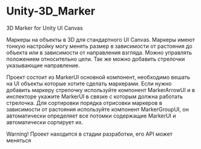 # Unity-3D_Marker
3D Marker for Unity UI Canvas

Маркеры на объекты в 3D для стандартного UI Canvas. Маркеры имеют тонкую настройку могу менять размер в зависимости от растояния до объекта или в зависимости от направления взгляда. Можно управлять положением относительно цели. Так же можно добавить стрелочки указывающие направление. 

Проект состоит из MarkerUI основной компонент, необходимо вешать на UI объекты которые хотите сделать маркерами. Если нужно добавить маркеру стрелочку используйте компонент MarkerArrowUI и в инспекторе укажите MarkerUI в связке с которым должна работать стрелочка. Для сортировки порядка отрисовки маркеров в зависимости от растояния используйте компонент MarkerGroupUI, он автоматически определяет все потомки содержащие MarkerUI и автоматически сортирует их. 

Warning! Проект находится в стадии разработки, его API может меняться 
